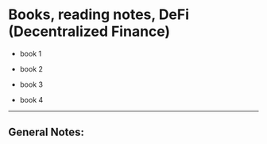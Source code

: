 # Books, reading notes, DeFi (Decentralized Finance)  

 * book 1 

 * book 2  

 * book 3 

 * book 4 

----  

## General Notes:  


